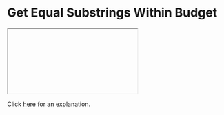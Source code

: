 # Get Equal Substrings Within Budget 

<iframe></iframe>

Click [here](Explanation.md) for an explanation.

